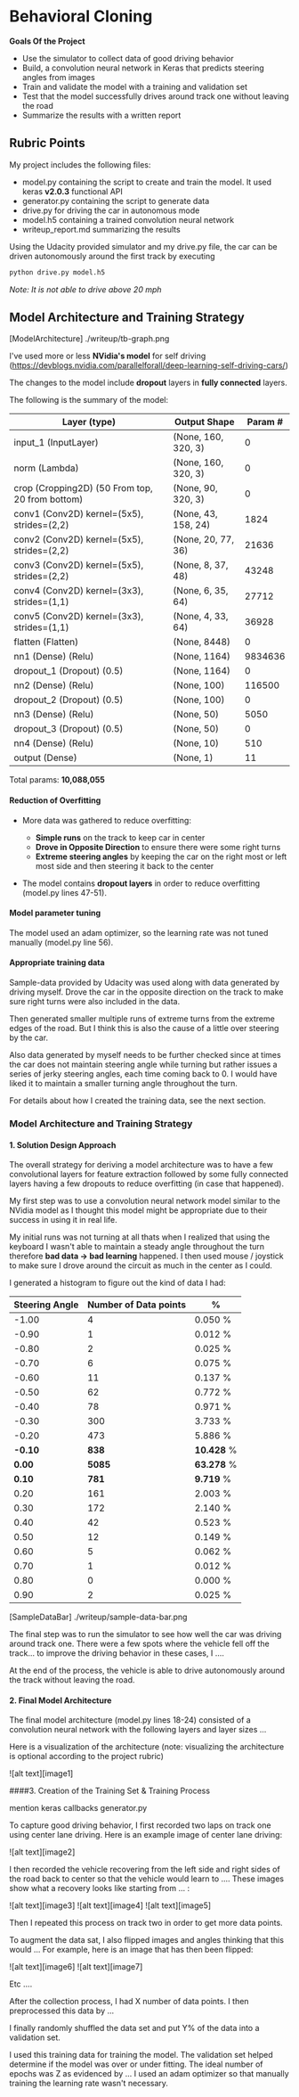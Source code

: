 # Behavioral Cloning 

**Goals Of the Project**

* Use the simulator to collect data of good driving behavior
* Build, a convolution neural network in Keras that predicts steering angles from images
* Train and validate the model with a training and validation set
* Test that the model successfully drives around track one without leaving the road
* Summarize the results with a written report

## Rubric Points

My project includes the following files:
* model.py containing the script to create and train the model. It used keras **v2.0.3** functional API 
* generator.py containing the script to generate data
* drive.py for driving the car in autonomous mode
* model.h5 containing a trained convolution neural network 
* writeup_report.md summarizing the results

Using the Udacity provided simulator and my drive.py file, the car can be driven autonomously around the first track by executing 
```sh
python drive.py model.h5
```

*Note: It is not able to drive above 20 mph*

## Model Architecture and Training Strategy

[ModelArchitecture] ./writeup/tb-graph.png

I've used more or less **NVidia's model** for self driving (https://devblogs.nvidia.com/parallelforall/deep-learning-self-driving-cars/)

The changes to the model include **dropout** layers in **fully connected** layers.

The following is the summary of the model:

| Layer (type) | Output Shape | Param # | 
|---------------|-------------|---------| 
| input_1 (InputLayer) | (None, 160, 320, 3) | 0 | 
| norm (Lambda)        | (None, 160, 320, 3) | 0 | 
| crop (Cropping2D) (50 From top, 20 from bottom)   | (None, 90, 320, 3) | 0 |
| conv1 (Conv2D) kernel=(5x5), strides=(2,2) | (None, 43, 158, 24) | 1824 |
| conv2 (Conv2D) kernel=(5x5), strides=(2,2) | (None, 20, 77, 36) |21636|
| conv3 (Conv2D) kernel=(5x5), strides=(2,2) | (None, 8, 37, 48) | 43248|
| conv4 (Conv2D) kernel=(3x3), strides=(1,1) | (None, 6, 35, 64) | 27712|
| conv5 (Conv2D) kernel=(3x3), strides=(1,1) | (None, 4, 33, 64) | 36928|
| flatten (Flatten)  | (None, 8448)  | 0 |
| nn1 (Dense) (Relu) | (None, 1164)  | 9834636 |
| dropout_1 (Dropout) (0.5) | (None, 1164) | 0 |
| nn2 (Dense) (Relu) |(None, 100) | 116500 |
| dropout_2 (Dropout) (0.5) | (None, 100) | 0 |
| nn3 (Dense) (Relu) | (None, 50) | 5050 |
| dropout_3 (Dropout) (0.5) | (None, 50) | 0 |
| nn4 (Dense) (Relu) | (None, 10) | 510 |
| output (Dense) | (None, 1) | 11 | 

Total params: **10,088,055**

#### Reduction of Overfitting

* More data was gathered to reduce overfitting:
    * **Simple runs** on the track to keep car in center
    * **Drove in Opposite Direction** to ensure there were some right turns
    * **Extreme steering angles** by keeping the car on the right most or left most side and then steering it back to the center

* The model contains **dropout layers** in order to reduce overfitting (model.py lines 47-51). 

 
#### Model parameter tuning

The model used an adam optimizer, so the learning rate was not tuned manually (model.py line 56).

#### Appropriate training data

Sample-data provided by Udacity was used along with data generated by driving myself. Drove the car in the opposite direction on the track to make sure right turns were also included in the data.

Then generated smaller multiple runs of extreme turns from the extreme edges of the road. But I think this is also the cause of a little over steering by the car.

Also data generated by myself needs to be further checked since at times the car does not maintain steering angle while turning but rather issues a series of jerky steering angles, each time coming back to 0. I would have liked it to maintain a smaller turning angle throughout the turn.

For details about how I created the training data, see the next section. 

### **Model Architecture and Training Strategy**

#### 1. Solution Design Approach

The overall strategy for deriving a model architecture was to have a few convolutional layers for feature extraction followed by some fully connected layers having a few dropouts to reduce overfitting (in case that happened).

My first step was to use a convolution neural network model similar to the NVidia model as I thought this model might be appropriate due to their success in using it in real life.

My initial runs was not turning at all thats when I realized that using the keyboard I wasn't able to maintain a steady angle throughout the turn therefore **bad data -> bad learning** happened. I then used mouse / joystick to make sure I drove around the circuit as much in the center as I could.

I generated a histogram to figure out the kind of data I had:

| Steering Angle | Number of Data points | % 
|------|---|--------|
|-1.00 | 4| 0.050 % |
|-0.90 | 1| 0.012 % |
|-0.80 | 2| 0.025 % |
|-0.70 | 6| 0.075 % |
|-0.60 | 11| 0.137 % |
|-0.50 | 62| 0.772 % |
|-0.40 | 78| 0.971 % |
|-0.30 | 300| 3.733 % |
|-0.20 | 473| 5.886 % |
|**-0.10** | **838** | **10.428** % |
|**0.00** | **5085**| **63.278** % |
|**0.10** | **781**| **9.719** % |
|0.20 | 161| 2.003 % |
|0.30 | 172| 2.140 % |
|0.40 | 42| 0.523 % |
|0.50 | 12| 0.149 % |
|0.60 | 5| 0.062 % |
|0.70 | 1| 0.012 % |
|0.80 | 0| 0.000 % |
|0.90 | 2| 0.025 % |

[SampleDataBar] ./writeup/sample-data-bar.png

The final step was to run the simulator to see how well the car was driving around track one. There were a few spots where the vehicle fell off the track... to improve the driving behavior in these cases, I ....

At the end of the process, the vehicle is able to drive autonomously around the track without leaving the road.

#### 2. Final Model Architecture

The final model architecture (model.py lines 18-24) consisted of a convolution neural network with the following layers and layer sizes ...

Here is a visualization of the architecture (note: visualizing the architecture is optional according to the project rubric)

![alt text][image1]

####3. Creation of the Training Set & Training Process

mention keras callbacks
generator.py

To capture good driving behavior, I first recorded two laps on track one using center lane driving. Here is an example image of center lane driving:

![alt text][image2]

I then recorded the vehicle recovering from the left side and right sides of the road back to center so that the vehicle would learn to .... These images show what a recovery looks like starting from ... :

![alt text][image3]
![alt text][image4]
![alt text][image5]

Then I repeated this process on track two in order to get more data points.

To augment the data sat, I also flipped images and angles thinking that this would ... For example, here is an image that has then been flipped:

![alt text][image6]
![alt text][image7]

Etc ....

After the collection process, I had X number of data points. I then preprocessed this data by ...


I finally randomly shuffled the data set and put Y% of the data into a validation set. 

I used this training data for training the model. The validation set helped determine if the model was over or under fitting. The ideal number of epochs was Z as evidenced by ... I used an adam optimizer so that manually training the learning rate wasn't necessary.
